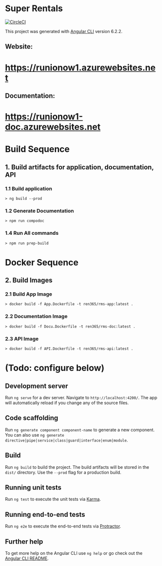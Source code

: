 # Super Rentals

[![CircleCI](https://circleci.com/gh/p365-software-engineering/rent365-app/tree/master.svg?style=svg)](https://circleci.com/gh/p365-software-engineering/rent365-app/tree/master)

This project was generated with [Angular CLI](https://github.com/angular/angular-cli) version 6.2.2.

## Website:
# https://runionow1.azurewebsites.net

## Documentation:
# https://runionow1-doc.azurewebsites.net

# Build Sequence 

## 1. Build artifacts for application, documentation, API

### 1.1 Build application
    > ng build --prod

### 1.2 Generate Documentation
    > npm run compodoc

### 1.4 Run All commands
    > npm run prep-build

# Docker Sequence

## 2. Build Images

### 2.1 Build App Image
    > docker build -f App.Dockerfile -t ren365/rms-app:latest .

### 2.2 Documentation Image
    > docker build -f Docu.Dockerfile -t ren365/rms-doc:latest .

### 2.3 API Image
    > docker build -f API.Dockerfile -t ren365/rms-api:latest .


# (Todo: configure below)

## Development server

Run `ng serve` for a dev server. Navigate to `http://localhost:4200/`. The app will automatically reload if you change any of the source files.

## Code scaffolding

Run `ng generate component component-name` to generate a new component. You can also use `ng generate directive|pipe|service|class|guard|interface|enum|module`.

## Build

Run `ng build` to build the project. The build artifacts will be stored in the `dist/` directory. Use the `--prod` flag for a production build.

## Running unit tests

Run `ng test` to execute the unit tests via [Karma](https://karma-runner.github.io).

## Running end-to-end tests

Run `ng e2e` to execute the end-to-end tests via [Protractor](http://www.protractortest.org/).

## Further help

To get more help on the Angular CLI use `ng help` or go check out the [Angular CLI README](https://github.com/angular/angular-cli/blob/master/README.md).
